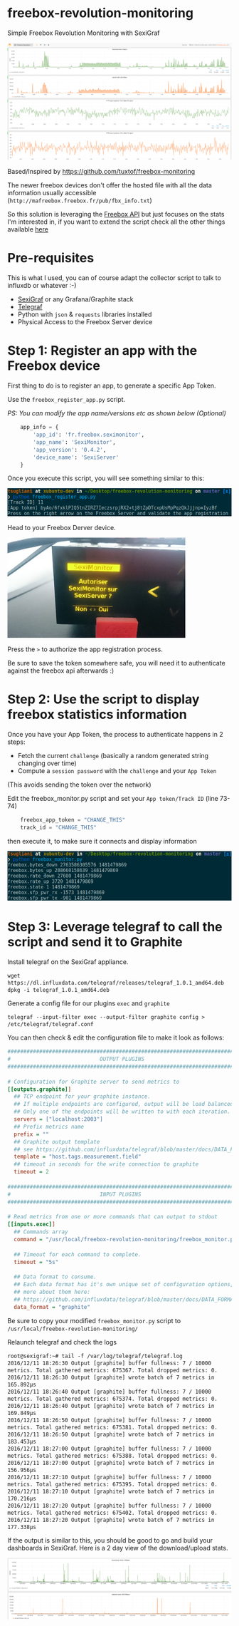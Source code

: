 # freebox-revolution-monitoring
Simple Freebox Revolution Monitoring with SexiGraf 

![freebox monitoring dashboard](freebox_dashboard.png)

Based/Inspired by https://github.com/tuxtof/freebox-monitoring

The newer freebox devices don't offer the hosted file with all the data information usually accessible (`http://mafreebox.freebox.fr/pub/fbx_info.txt`)

So this solution is leveraging the [Freebox API](http://dev.freebox.fr/sdk/os/) but just focuses on the stats I'm interested in, if you want to extend the script check all the other things available [here](http://dev.freebox.fr/sdk/os/connection/)

# Pre-requisites

This is what I used, you can of course adapt the collector script to talk to influxdb or whatever :-)

- [SexiGraf](http://www.sexigraf.fr) or any Grafana/Graphite stack
- [Telegraf](https://github.com/influxdata/telegraf)
- Python with `json` & `requests` libraries installed
- Physical Access to the Freebox Server device

# Step 1: Register an app with the Freebox device

First thing to do is to register an app, to generate a specific App Token.

Use the `freebox_register_app.py` script.

*PS: You can modify the app name/versions etc as shown below (Optional)*

```python
    app_info = {
        'app_id': 'fr.freebox.seximonitor',
        'app_name': 'SexiMonitor',
        'app_version': '0.4.2',
        'device_name': 'SexiServer'
    }
``` 

Once you execute this script, you will see something similar to this:

![register](freebox_registration.png)

Head to your Freebox Derver device.

![Freebox Server Validation](seximonitor_register.jpg)

Press the `>` to authorize the app registration process.

Be sure to save the token somewhere safe, you will need it to authenticate against the freebox api afterwards :)

# Step 2: Use the script to display freebox statistics information

Once you have your App Token, the process to authenticate happens in 2 steps:
- Fetch the current `challenge` (basically a random generated string changing over time)
- Compute a `session password` with the `challenge` and your `App Token`

(This avoids sending the token over the network)

Edit the freebox_monitor.py script and set your `App token/Track ID` (line 73-74)

```python
    freebox_app_token = "CHANGE_THIS"
    track_id = "CHANGE_THIS"
```

then execute it, to make sure it connects and display information

![freebox monitor](freebox_monitor.png)

# Step 3: Leverage telegraf to call the script and send it to Graphite

Install telegraf on the SexiGraf appliance.

```console
wget https://dl.influxdata.com/telegraf/releases/telegraf_1.0.1_amd64.deb
dpkg -i telegraf_1.0.1_amd64.deb 
```

Generate a config file for our plugins `exec` and `graphite`

```console
telegraf --input-filter exec --output-filter graphite config > /etc/telegraf/telegraf.conf
```

You can then check & edit the configuration file to make it look as follows:

```ini
###############################################################################
#                            OUTPUT PLUGINS                                   #
###############################################################################

# Configuration for Graphite server to send metrics to
[[outputs.graphite]]
  ## TCP endpoint for your graphite instance.
  ## If multiple endpoints are configured, output will be load balanced.
  ## Only one of the endpoints will be written to with each iteration.
  servers = ["localhost:2003"]
  ## Prefix metrics name
  prefix = ""
  ## Graphite output template
  ## see https://github.com/influxdata/telegraf/blob/master/docs/DATA_FORMATS_OUTPUT.md
  template = "host.tags.measurement.field"
  ## timeout in seconds for the write connection to graphite
  timeout = 2

###############################################################################
#                            INPUT PLUGINS                                    #
###############################################################################

# Read metrics from one or more commands that can output to stdout
[[inputs.exec]]
  ## Commands array
  command = "/usr/local/freebox-revolution-monitoring/freebox_monitor.py"

  ## Timeout for each command to complete.
  timeout = "5s"

  ## Data format to consume.
  ## Each data format has it's own unique set of configuration options, read
  ## more about them here:
  ## https://github.com/influxdata/telegraf/blob/master/docs/DATA_FORMATS_INPUT.md
  data_format = "graphite"
```

Be sure to copy your modified `freebox_monitor.py` script to `/usr/local/freebox-revolution-monitoring/`

Relaunch telegraf and check the logs

```console
root@sexigraf:~# tail -f /var/log/telegraf/telegraf.log
2016/12/11 18:26:30 Output [graphite] buffer fullness: 7 / 10000 metrics. Total gathered metrics: 675367. Total dropped metrics: 0.
2016/12/11 18:26:30 Output [graphite] wrote batch of 7 metrics in 165.892µs
2016/12/11 18:26:40 Output [graphite] buffer fullness: 7 / 10000 metrics. Total gathered metrics: 675374. Total dropped metrics: 0.
2016/12/11 18:26:40 Output [graphite] wrote batch of 7 metrics in 169.849µs
2016/12/11 18:26:50 Output [graphite] buffer fullness: 7 / 10000 metrics. Total gathered metrics: 675381. Total dropped metrics: 0.
2016/12/11 18:26:50 Output [graphite] wrote batch of 7 metrics in 183.453µs
2016/12/11 18:27:00 Output [graphite] buffer fullness: 7 / 10000 metrics. Total gathered metrics: 675388. Total dropped metrics: 0.
2016/12/11 18:27:00 Output [graphite] wrote batch of 7 metrics in 156.956µs
2016/12/11 18:27:10 Output [graphite] buffer fullness: 7 / 10000 metrics. Total gathered metrics: 675395. Total dropped metrics: 0.
2016/12/11 18:27:10 Output [graphite] wrote batch of 7 metrics in 170.216µs
2016/12/11 18:27:20 Output [graphite] buffer fullness: 7 / 10000 metrics. Total gathered metrics: 675402. Total dropped metrics: 0.
2016/12/11 18:27:20 Output [graphite] wrote batch of 7 metrics in 177.338µs
```

If the output is similar to this, you should be good to go and build your dashboards in SexiGraf.
Here is a 2 day view of the download/upload stats.

![dashboard 2days](freebox_2days.png)


